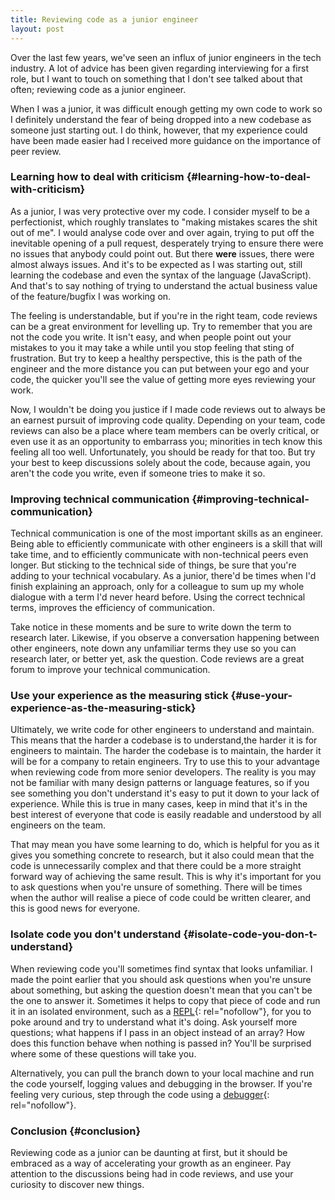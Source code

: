 ```yaml
---
title: Reviewing code as a junior engineer
layout: post
---
```


Over the last few years, we\'ve seen an influx of junior engineers in
the tech industry. A lot of advice has been given regarding interviewing
for a first role, but I want to touch on something that I don\'t see
talked about that often; reviewing code as a junior engineer.

When I was a junior, it was difficult enough getting my own code to work
so I definitely understand the fear of being dropped into a new codebase
as someone just starting out. I do think, however, that my experience
could have been made easier had I received more guidance on the
importance of peer review.

### Learning how to deal with criticism {#learning-how-to-deal-with-criticism}

As a junior, I was very protective over my code. I consider myself to be
a perfectionist, which roughly translates to \"making mistakes scares
the shit out of me\". I would analyse code over and over again, trying
to put off the inevitable opening of a pull request, desperately trying
to ensure there were no issues that anybody could point out. But there
**were** issues, there were almost always issues. And it\'s to be
expected as I was starting out, still learning the codebase and even the
syntax of the language (JavaScript). And that\'s to say nothing of
trying to understand the actual business value of the feature/bugfix I
was working on.

The feeling is understandable, but if you\'re in the right team, code
reviews can be a great environment for levelling up. Try to remember
that you are not the code you write. It isn\'t easy, and when people
point out your mistakes to you it may take a while until you stop
feeling that sting of frustration. But try to keep a healthy
perspective, this is the path of the engineer and the more distance you
can put between your ego and your code, the quicker you\'ll see the
value of getting more eyes reviewing your work.

Now, I wouldn\'t be doing you justice if I made code reviews out to
always be an earnest pursuit of improving code quality. Depending on
your team, code reviews can also be a place where team members can be
overly critical, or even use it as an opportunity to embarrass you;
minorities in tech know this feeling all too well. Unfortunately, you
should be ready for that too. But try your best to keep discussions
solely about the code, because again, you aren\'t the code you write,
even if someone tries to make it so.

### Improving technical communication {#improving-technical-communication}

Technical communication is one of the most important skills as an
engineer. Being able to efficiently communicate with other engineers is
a skill that will take time, and to efficiently communicate with
non-technical peers even longer. But sticking to the technical side of
things, be sure that you\'re adding to your technical vocabulary. As a
junior, there\'d be times when I\'d finish explaining an approach, only
for a colleague to sum up my whole dialogue with a term I\'d never heard
before. Using the correct technical terms, improves the efficiency of
communication.

Take notice in these moments and be sure to write down the term to
research later. Likewise, if you observe a conversation happening
between other engineers, note down any unfamiliar terms they use so you
can research later, or better yet, ask the question. Code reviews are a
great forum to improve your technical communication.

### Use your experience as the measuring stick {#use-your-experience-as-the-measuring-stick}

Ultimately, we write code for other engineers to understand and
maintain. This means that the harder a codebase is to understand,the
harder it is for engineers to maintain. The harder the codebase is to
maintain, the harder it will be for a company to retain engineers. Try
to use this to your advantage when reviewing code from more senior
developers. The reality is you may not be familiar with many design
patterns or language features, so if you see something you don\'t
understand it\'s easy to put it down to your lack of experience. While
this is true in many cases, keep in mind that it\'s in the best interest
of everyone that code is easily readable and understood by all engineers
on the team.

That may mean you have some learning to do, which is helpful for you as
it gives you something concrete to research, but it also could mean that
the code is unnecessarily complex and that there could be a more
straight forward way of achieving the same result. This is why it\'s
important for you to ask questions when you\'re unsure of something.
There will be times when the author will realise a piece of code could
be written clearer, and this is good news for everyone.

### Isolate code you don\'t understand {#isolate-code-you-don-t-understand}

When reviewing code you\'ll sometimes find syntax that looks unfamiliar.
I made the point earlier that you should ask questions when you\'re
unsure about something, but asking the question doesn\'t mean that you
can\'t be the one to answer it. Sometimes it helps to copy that piece of
code and run it in an isolated environment, such as a [REPL][1]{:
rel="nofollow"}, for you to poke around and try to understand what it\'s
doing. Ask yourself more questions; what happens if I pass in an object
instead of an array? How does this function behave when nothing is
passed in? You\'ll be surprised where some of these questions will take
you.

Alternatively, you can pull the branch down to your local machine and
run the code yourself, logging values and debugging in the browser. If
you\'re feeling very curious, step through the code using a
[debugger][2]{: rel="nofollow"}.

### Conclusion {#conclusion}

Reviewing code as a junior can be daunting at first, but it should be
embraced as a way of accelerating your growth as an engineer. Pay
attention to the discussions being had in code reviews, and use your
curiosity to discover new things.

[1]: https://babeljs.io/repl/
[2]: https://developers.google.com/web/tools/chrome-devtools/javascript/
